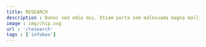 ```yaml
---
title: RESEARCH
description : Donec sed odio dui. Etiam porta sem malesuada magna mollis euismod. 
image : img/chip.svg
url : '/research'
tags : ['infobox']
---
```

